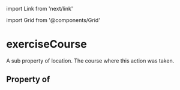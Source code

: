 import Link from 'next/link'
  
import Grid from '@components/Grid'

# exerciseCourse

A sub property of location. The course where this action was taken.

## Property of




